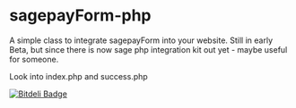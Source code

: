 sagepayForm-php
===============

A simple class to integrate sagepayForm into your website. Still in early Beta, but since there is now sage php integration kit out yet - maybe useful for someone.

Look into index.php and success.php


[![Bitdeli Badge](https://d2weczhvl823v0.cloudfront.net/acidrat/sagepayform-php/trend.png)](https://bitdeli.com/free "Bitdeli Badge")

